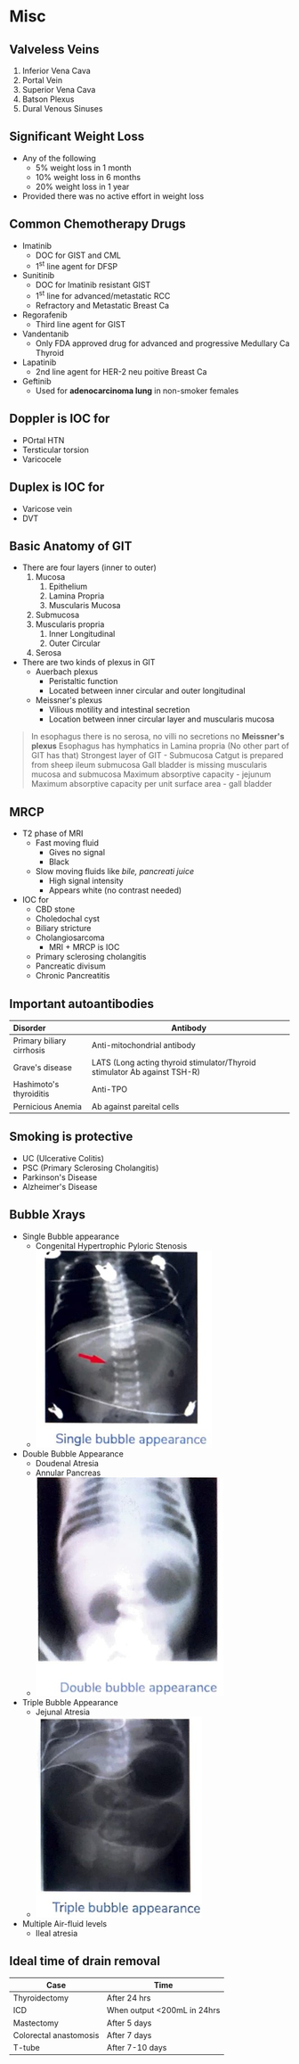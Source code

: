 # Misc
## Valveless Veins
1. Inferior Vena Cava
2. Portal Vein
3. Superior Vena Cava
4. Batson Plexus
5. Dural Venous Sinuses

## Significant Weight Loss
- Any of the following
	- 5% weight loss in 1 month
	- 10% weight loss in 6 months
	- 20% weight loss in 1 year
- Provided there was no active effort in weight loss

## Common Chemotherapy Drugs
- Imatinib
	- DOC for GIST and CML
	- 1<sup>st</sup> line agent for DFSP
- Sunitinib
	- DOC for Imatinib resistant GIST
	- 1<sup>st</sup> line for advanced/metastatic RCC
	- Refractory and Metastatic Breast Ca
- Regorafenib
	- Third line agent for GIST
- Vandentanib
	- Only FDA approved drug for advanced and progressive Medullary Ca Thyroid
- Lapatinib
	- 2nd line agent for HER-2 neu poitive Breast Ca
- Geftinib
	- Used for **adenocarcinoma lung** in non-smoker females

## Doppler is IOC for
- POrtal HTN
- Tersticular torsion
- Varicocele

## Duplex is IOC for
- Varicose vein
- DVT

## Basic Anatomy of GIT
- There are four layers (inner to outer)
	1. Mucosa 
		1. Epithelium
		2. Lamina Propria
		3. Muscularis Mucosa
	2. Submucosa
	3. Muscularis propria
		1. Inner Longitudinal
		2. Outer Circular
	4. Serosa
- There are two kinds of plexus in GIT
	- Auerbach plexus
		- Peristaltic function
		- Located between inner circular and outer longitudinal
	- Meissner's plexus
		- Vilious motility and intestinal secretion
		- Location between inner circular layer and muscularis mucosa
> In esophagus there is no serosa, no villi no secretions no **Meissner's plexus**
> Esophagus has hymphatics in Lamina propria (No other part of GIT has that) 
> Strongest layer of GIT - Submucosa
> Catgut is prepared from sheep ileum submucosa
> Gall bladder is missing muscularis mucosa and submucosa
> Maximum absorptive capacity - jejunum
> Maximum absorptive capacity per unit surface area - gall bladder

## MRCP
- T2 phase of MRI
	- Fast moving fluid
		- Gives no signal
		- Black
	- Slow moving fluids like _bile, pancreati juice_
		- High signal intensity
		- Appears white (no contrast needed)
- IOC for
	- CBD stone
	- Choledochal cyst
	- Biliary stricture
	- Cholangiosarcoma
		- MRI + MRCP is IOC
	- Primary sclerosing cholangitis
	- Pancreatic divisum
	- Chronic Pancreatitis
## Important autoantibodies

| Disorder                  | Antibody                                                                  |
| :------------------------ | ------------------------------------------------------------------------- |
| Primary biliary cirrhosis | Anti-mitochondrial antibody                                               |
| Grave's disease           | LATS (Long acting thyroid stimulator/Thyroid stimulator Ab against TSH-R) |
| Hashimoto's thyroiditis   | Anti-TPO                                                                  |
| Pernicious Anemia         | Ab against pareital cells                                                 |

## Smoking is protective
- UC (Ulcerative Colitis)
- PSC (Primary Sclerosing Cholangitis)
- Parkinson's Disease
- Alzheimer's Disease

## Bubble Xrays
- Single Bubble appearance
	- Congenital Hypertrophic Pyloric Stenosis
	- ![SingleBubbleXray](Surgery/Images/SingleBubbleXray.jpg)
- Double Bubble Appearance
	- Doudenal Atresia
	- Annular Pancreas
	- ![DoubleBubbleXray](Surgery/Images/DoubleBubbleXray.jpg)
- Triple Bubble Appearance
	- Jejunal Atresia
	- ![TripleBubbleXray](Surgery/Images/TripleBubbleXray.jpg)
- Multiple Air-fluid levels
	- Ileal atresia
## Ideal time of drain removal
| Case                   | Time                        |
| ---------------------- | --------------------------- |
| Thyroidectomy          | After 24 hrs                |
| ICD                    | When output <200mL in 24hrs |
| Mastectomy             | After 5 days                |
| Colorectal anastomosis | After 7 days                |
| T-tube                 | After 7-10 days             |
